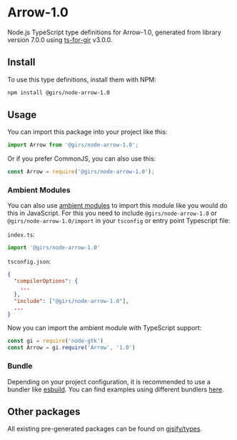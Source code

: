 
# Arrow-1.0

Node.js TypeScript type definitions for Arrow-1.0, generated from library version 7.0.0 using [ts-for-gir](https://github.com/gjsify/ts-for-gir) v3.0.0.


## Install

To use this type definitions, install them with NPM:
```bash
npm install @girs/node-arrow-1.0
```

## Usage

You can import this package into your project like this:
```ts
import Arrow from '@girs/node-arrow-1.0';
```

Or if you prefer CommonJS, you can also use this:
```ts
const Arrow = require('@girs/node-arrow-1.0');
```

### Ambient Modules

You can also use [ambient modules](https://github.com/gjsify/ts-for-gir/tree/main/packages/cli#ambient-modules) to import this module like you would do this in JavaScript.
For this you need to include `@girs/node-arrow-1.0` or `@girs/node-arrow-1.0/import` in your `tsconfig` or entry point Typescript file:

`index.ts`:
```ts
import '@girs/node-arrow-1.0'
```

`tsconfig.json`:
```json
{
  "compilerOptions": {
    ...
  },
  "include": ["@girs/node-arrow-1.0"],
  ...
}
```

Now you can import the ambient module with TypeScript support: 

```ts
const gi = require('node-gtk')
const Arrow = gi.require('Arrow', '1.0')
```


### Bundle

Depending on your project configuration, it is recommended to use a bundler like [esbuild](https://esbuild.github.io/). You can find examples using different bundlers [here](https://github.com/gjsify/ts-for-gir/tree/main/examples).

## Other packages

All existing pre-generated packages can be found on [gjsify/types](https://github.com/gjsify/types).

